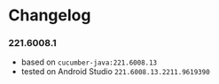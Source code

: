 # Changelog

### 221.6008.1

- based on `cucumber-java:221.6008.13`
- tested on Android Studio `221.6008.13.2211.9619390`